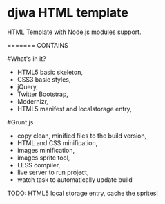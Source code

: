 djwa HTML template
=======
HTML Template with Node.js modules support.

=======
CONTAINS

#What's in it?
- HTML5 basic skeleton,
- CSS3 basic styles,
- jQuery,
- Twitter Bootstrap,
- Modernizr,
- HTML5 manifest and localstorage entry,

#Grunt js
- copy clean, minified files to the build version,
- HTML and CSS minification,
- images minification,
- images sprite tool,
- LESS compiler,
- live server to run project,
- watch task to automatically update build

TODO: HTML5 local storage entry, cache the sprites!
